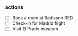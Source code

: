 ### actions

- [ ] Book a room at Radisson RED
- [ ] Check-in for Madrid flight
- [ ] Visit El Prado museum